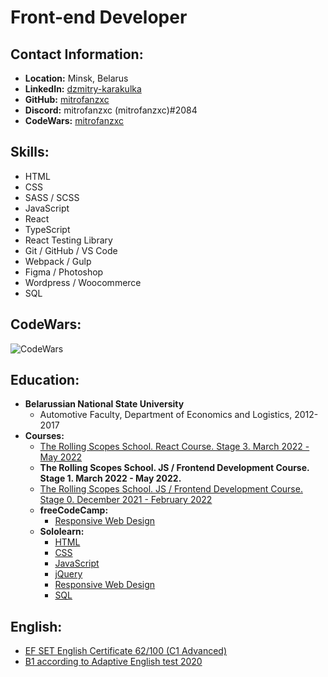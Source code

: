 # Front-end Developer

## Contact Information:

* **Location:** Minsk, Belarus
* **LinkedIn:** [dzmitry-karakulka](https://www.linkedin.com/in/dzmitry-karakulka/)
* **GitHub:** [mitrofanzxc](https://github.com/mitrofanzxc)
* **Discord:** mitrofanzxc (mitrofanzxc)#2084
* **CodeWars:** [mitrofanzxc](https://www.codewars.com/users/mitrofanzxc)

## Skills:

* HTML
* CSS
* SASS / SCSS
* JavaScript
* React
* TypeScript
* React Testing Library
* Git / GitHub / VS Code
* Webpack / Gulp
* Figma / Photoshop
* Wordpress / Woocommerce
* SQL

## CodeWars:

![CodeWars](https://www.codewars.com/users/mitrofanzxc/badges/large)

## Education:

* **Belarussian National State University**
  * Automotive Faculty, Department of Economics and Logistics, 2012-2017
* **Courses:**
  * [The Rolling Scopes School. React Course. Stage 3. March 2022 - May 2022](https://app.rs.school/certificate/ocrpfs0q)
  * **The Rolling Scopes School. JS / Frontend Development Course. Stage 1. March 2022 - May 2022.**
  * [The Rolling Scopes School. JS / Frontend Development Course. Stage 0. December 2021 - February 2022](https://app.rs.school/certificate/nh8m3dkn)
  * **freeCodeCamp:**
    * [Responsive Web Design](https://www.freecodecamp.org/certification/mitrofanzxc/responsive-web-design)
  * **Sololearn:**
    * [HTML](https://www.sololearn.com/Certificate/1014-24283992/jpg)
    * [CSS](https://www.sololearn.com/Certificate/1023-24283992/jpg)
    * [JavaScript](https://www.sololearn.com/certificates/course/en/24283992/1024/landscape/png)
    * [jQuery](https://www.sololearn.com/Certificate/1082-24283992/jpg)
    * [Responsive Web Design](https://www.sololearn.com/Certificate/1162-24283992/jpg)
    * [SQL](https://www.sololearn.com/certificates/course/en/24283992/1060/landscape/png)

## English:

* [EF SET English Certificate 62/100 (C1 Advanced)](https://www.efset.org/cert/xmuzdG)
* [B1 according to Adaptive English test 2020](https://examinator.epam.com/Main/PersonalAssignments/252515)
